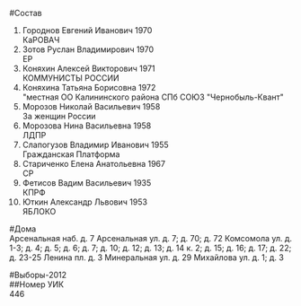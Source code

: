 #Состав  
1. Городнов Евгений Иванович 1970  
    КаРОВАЧ  
2. Зотов Руслан Владимирович 1970  
    ЕР  
3. Коняхин Алексей Викторович 1971  
    КОММУНИСТЫ РОССИИ  
4. Коняхина Татьяна Борисовна 1972  
    "местная ОО Калининского района СПб СОЮЗ "Чернобыль-Квант"  
5. Морозов Николай Васильевич 1958  
    За женщин России  
6. Морозова Нина Васильевна 1958  
    ЛДПР  
7. Слапогузов Владимир Иванович 1955  
    Гражданская Платформа  
8. Стариченко Елена Анатольевна 1967  
    СР  
9. Фетисов Вадим Васильевич 1935  
    КПРФ  
10. Юткин Александр Львович 1953  
    ЯБЛОКО  
  
#Дома  
Арсенальная наб. д. 7 Арсенальная ул. д. 7; д. 70; д. 72 Комсомола ул. д. 1-3; д. 4; д. 5; д. 6; д. 7; д. 10; д. 12; д. 13; д. 14 к. 2; д. 15; д. 16; д. 17; д. 22; д. 23-25 Ленина пл. д. 3 Минеральная ул. д. 29 Михайлова ул. д. 1; д. 3  
  
#Выборы-2012  
##Номер УИК  
446  
